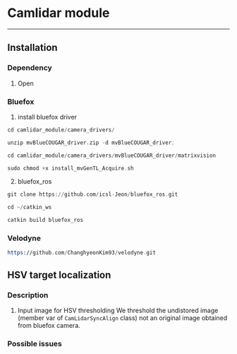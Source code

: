 # Camlidar module 

---
## Installation 

### Dependency 

1. Open

### Bluefox 

1. install bluefox driver

```asm
cd camlidar_module/camera_drivers/

unzip mvBlueCOUGAR_driver.zip -d mvBlueCOUGAR_driver;

cd camlidar_module/camera_drivers/mvBlueCOUGAR_driver/matrixvision

sudo chmod +x install_mvGenTL_Acquire.sh

```

2. bluefox_ros

```asm
git clone https://github.com/icsl-Jeon/bluefox_ros.git

cd ~/catkin_ws

catkin build bluefox_ros
```

### Velodyne 

```asm
https://github.com/ChanghyeonKim93/velodyne.git
```

## HSV target localization 

### Description 
1. Input image for HSV thresholding 
We threshold the undistored image (member var of `CamLidarSyncAlign` class) not an original image obtained from bluefox camera. 

### Possible issues 